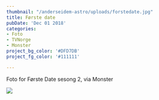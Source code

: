 ```yaml
---
thumbnail: "/anderseidem-astro/uploads/forstedate.jpg"
title: Første date
pubDate: 'Dec 01 2018'
categories:
- Foto
- TVNorge
- Monster
project_bg_color: '#DFD7DB'
project_fg_color: '#111111'

---
```

Foto for Første Date sesong 2, via Monster

![](/anderseidem-astro/uploads/forstedate-2.jpg)